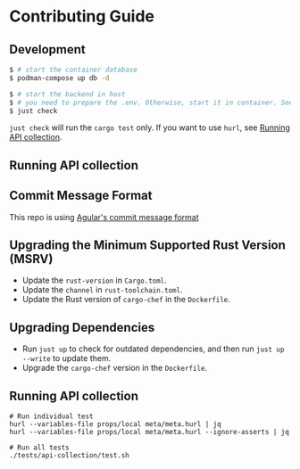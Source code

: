 # Contributing Guide

## Development

```bash
$ # start the container database
$ podman-compose up db -d

$ # start the backend in host
$ # you need to prepare the .env. Otherwise, start it in container. See "Configure Environment Variables"
$ just check
```

`just check` will run the `cargo test` only.
If you want to use `hurl`, see [Running API collection](#running-api-collection).

## Running API collection

## Commit Message Format

This repo is using [Agular's commit message format][commit-message]

## Upgrading the Minimum Supported Rust Version (MSRV)

- Update the `rust-version` in `Cargo.toml`.
- Update the `channel` in `rust-toolchain.toml`.
- Update the Rust version of `cargo-chef` in the `Dockerfile`.

## Upgrading Dependencies

- Run `just up` to check for outdated dependencies, and then run `just up --write` to update them.
- Upgrade the `cargo-chef` version in the `Dockerfile`.

## Running API collection

```shell
# Run individual test
hurl --variables-file props/local meta/meta.hurl | jq
hurl --variables-file props/local meta/meta.hurl --ignore-asserts | jq

# Run all tests
./tests/api-collection/test.sh
```

[commit-message]: https://github.com/angular/angular/blob/2095a08781167e91a60a4cec65c694688b319cd0/CONTRIBUTING.md#-commit-message-format
